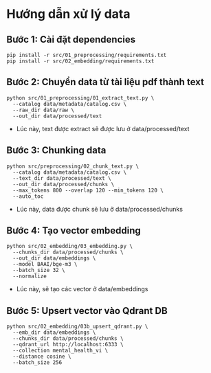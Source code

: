 # Hướng dẫn xử lý data
## Bước 1: Cài đặt dependencies
```
pip install -r src/01_preprocessing/requirements.txt
pip install -r src/02_embedding/requirements.txt
```


## Bước 2: Chuyển data từ tài liệu pdf thành text

```
python src/01_preprocessing/01_extract_text.py \
  --catalog data/metadata/catalog.csv \
  --raw_dir data/raw \
  --out_dir data/processed/text
```
* Lúc này, text được extract sẽ được lưu ở data/processed/text


## Bước 3: Chunking data
```
python src/preprocessing/02_chunk_text.py \
  --catalog data/metadata/catalog.csv \
  --text_dir data/processed/text \
  --out_dir data/processed/chunks \
  --max_tokens 800 --overlap 120 --min_tokens 120 \
  --auto_toc
```
* Lúc này, data được chunk sẽ lưu ở data/processed/chunks

## Bước 4: Tạo vector embedding
```
python src/02_embedding/03_embedding.py \
  --chunks_dir data/processed/chunks \
  --out_dir data/embeddings \
  --model BAAI/bge-m3 \
  --batch_size 32 \
  --normalize
```
* Lúc này, sẽ tạo các vector ở data/embeddings


## Bước 5: Upsert vector vào Qdrant DB
```
python src/02_embedding/03b_upsert_qdrant.py \
  --emb_dir data/embeddings \
  --chunks_dir data/processed/chunks \
  --qdrant_url http://localhost:6333 \
  --collection mental_health_vi \
  --distance cosine \
  --batch_size 256
```